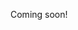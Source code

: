 Coming soon!

<!--

https://news.ycombinator.com/item?id=25554941

https://news.ycombinator.com/item?id=25414741

https://news.ycombinator.com/item?id=25851108

-->
